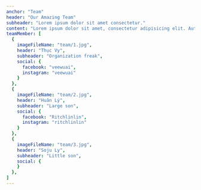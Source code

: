 ```yaml
---
anchor: "Team"
header: "Our Amazing Team"
subheader: "Lorem ipsum dolor sit amet consectetur."
content: "Lorem ipsum dolor sit amet, consectetur adipisicing elit. Aut eaque, laboriosam veritatis, quos non quis ad perspiciatis, totam corporis ea, alias ut unde."
teamMember: [
  {
    imageFileName: "team/1.jpg",
    header: "Thục Vy",
    subheader: "Organization freak",
    social: {
      facebook: "veewuai",
      instagram: "veewuai"
    }
  },
  {
    imageFileName: "team/2.jpg",
    header: "Huân Lý",
    subheader: "Large son",
    social: {
      facebook: "Ritchlinlin",
      instagram: "ritchlinlin"
    }
  },
  {
    imageFileName: "team/3.jpg",
    header: "Soju Ly",
    subheader: "Little son",
    social: {
    }
  },
]
---
```

